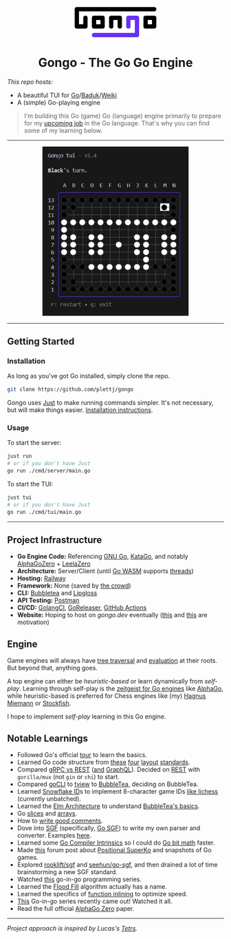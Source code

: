 <div align="center"><img width="190px" src="_files/art/gongo-rounded.png" /></div>
<div align="center" style="text-align: center; width: 100%">
<h1>Gongo - The Go Go Engine</h1>
</div>

_This repo hosts:_

- A beautiful TUI for [Go](<https://en.wikipedia.org/wiki/Go_(game)>)/[Baduk](https://www.reddit.com/r/baduk/)/[Weiki](https://www.cs.cmu.edu/~wjh/go/rules/Chinese.html)
- A (simple) Go-playing engine

> I'm building this Go (game) Go (language) engine primarily to prepare for my [upcoming job](https://www.maximahq.com/) in the Go language. That's why you can find some of my learning below.

---

<div align="center">
  <img width="340px" src="_files/gallery/tui-1.4.png" alt="Gongo tui v1.4 13x13 showcase">
</div>

---

## Getting Started

### Installation

As long as you've got Go installed, simply clone the repo.

```sh
git clone https://github.com/plettj/gongo
```

Gongo uses [Just](https://github.com/casey/just) to make running commands simpler. It's not necessary, but will make things easier. [Installation instructions](https://github.com/casey/just?tab=readme-ov-file#installation).

### Usage

To start the server:

```sh
just run
# or if you don't have Just
go run ./cmd/server/main.go
```

To start the TUI:

```sh
just tui
# or if you don't have Just
go run ./cmd/tui/main.go
```

---

## Project Infrastructure

- **Go Engine Code:** Referencing [GNU Go](https://www.gnu.org/software/gnugo/gnugo_4.html#SEC39), [KataGo](https://github.com/lightvector/KataGo/blob/master/cpp/README.md), and notably [AlphaGoZero](https://discovery.ucl.ac.uk/id/eprint/10045895/1/agz_unformatted_nature.pdf) + [LeelaZero](https://github.com/leela-zero)
- **Architecture:** Server/Client (until [Go WASM](https://github.com/golang/go/issues/28631) supports [threads](https://caniuse.com/wasm-threads))
- **Hosting:** [Railway](https://railway.app/)
- **Framework:** None (saved by [the crowd](https://www.reddit.com/r/golang/comments/q3r8qo/do_you_guys_use_frameworks_with_go_for_backend/))
- **CLI:** [Bubbletea](https://github.com/charmbracelet/bubbletea) and [Lipgloss](https://github.com/charmbracelet/lipgloss)
- **API Testing:** [Postman](https://www.postman.com/)
- **CI/CD:** [GolangCI](https://golangci-lint.run/), [GoReleaser](https://goreleaser.com/), [GitHub Actions](https://github.com/features/actions)
- **Website:** Hoping to host on _gongo.dev_ eventually ([this](https://www.reddit.com/r/baduk/comments/18cnmvj/awfull_experience_with_learning_go/) and [this](https://forums.online-go.com/t/getting-started-on-ogs/53947/7) are motivation)

## Engine

Game engines will always have [tree traversal](https://en.wikipedia.org/wiki/Tree_traversal) and [evaluation](https://www.chessprogramming.org/Evaluation) at their roots. But beyond that, anything goes.

A top engine can either be _heuristic-based_ or learn dynamically from _self-play_. Learning through self-play is the [zeitgeist for Go engines](https://en.wikipedia.org/wiki/AlphaGo#History) like [AlphaGo](https://www.nature.com/articles/nature24270.epdf?author_access_token=VJXbVjaSHxFoctQQ4p2k4tRgN0jAjWel9jnR3ZoTv0PVW4gB86EEpGqTRDtpIz-2rmo8-KG06gqVobU5NSCFeHILHcVFUeMsbvwS-lxjqQGg98faovwjxeTUgZAUMnRQ), while heuristic-based is preferred for Chess engines like (my) [Hagnus Miemann](https://github.com/plettj/hagnusmiemann) or [Stockfish](https://github.com/official-stockfish/Stockfish).

I hope to implement _self-play_ learning in this Go engine.

## Notable Learnings

- Followed Go's official [tour](https://go.dev/tour/list) to learn the basics.
- Learned Go code structure from [these](https://go.dev/doc/modules/layout#server-project) [four](https://developer20.com/how-to-structure-go-code/) [layout](https://skife.org/golang/2013/03/24/go_dev_env.html) [standards](https://github.com/golang-standards/project-layout).
- Compared [gRPC vs REST](https://blog.postman.com/grpc-vs-rest/) ([and](https://blog.postman.com/grpc-vs-graphql/) [GraphQL](https://blog.postman.com/graphql-vs-rest/)). Decided on [REST](https://dev.to/envitab/how-to-build-an-api-using-go-ffk) with `gorilla/mux` (not `gin` or `chi`) to start.
- Compared [goCLI](https://github.com/urfave/cli) to [tview](https://github.com/rivo/tview) to [BubbleTea](https://github.com/charmbracelet/bubbletea), deciding on BubbleTea.
- Learned [Snowflake ID](https://en.wikipedia.org/wiki/Snowflake_ID)s to implement 8-character game IDs [like lichess](https://github.com/lichess-org/lila/blob/master/modules/game/src/main/IdGenerator.scala) (currently unbatched).
- Learned the [Elm Architecture](https://guide.elm-lang.org/architecture/) to understand [BubbleTea's basics](https://github.com/charmbracelet/bubbletea/tree/master/tutorials/basics).
- Go [slices](https://go.dev/blog/slices-intro) and [arrays](https://gobyexample.com/arrays).
- How to [write good comments](https://www.digitalocean.com/community/tutorials/how-to-write-comments-in-go).
- Dove into [SGF](https://red-bean.com/sgf/index.html) (specifically, [Go SGF](https://red-bean.com/sgf/go.html)) to write my own parser and converter. Examples [here](https://red-bean.com/sgf/examples/).
- Learned some [Go Compiler Intrinsics](https://dave.cheney.net/2019/08/20/go-compiler-intrinsics) so I could do [Go bit math](https://pkg.go.dev/math/bits) faster.
- Made [this](https://forums.online-go.com/t/is-there-ever-more-than-1-move-that-violates-positional-superko/53724) forum post about [Positional SuperKo](https://senseis.xmp.net/?PositionalVsSituationalSuperko#toc1) and snapshots of Go games.
- Explored [rooklift/sgf](https://pkg.go.dev/github.com/rooklift/sgf) and [seehun/go-sgf](https://pkg.go.dev/seehuhn.de/go/sgf), and then drained a lot of time brainstorming a new SGF standard.
- Watched [this](https://www.youtube.com/watch?v=x_nCOEMvmJI&list=PLmN0neTso3JzkiYiDcLzpKaIDNoEQwAUI) go-in-go programming series.
- Learned the [Flood Fill](https://en.wikipedia.org/wiki/Flood_fill) algorithm actually has a name.
- Learned the specifics of [function inlining](https://go.dev/wiki/CompilerOptimizations?utm_source=chatgpt.com#function-inlining) to optimize speed.
- [This](https://www.youtube.com/watch?v=x_nCOEMvmJI&list=PLmN0neTso3JzkiYiDcLzpKaIDNoEQwAUI&index=1&t=0s) Go-in-go series recently came out! Watched it all.
- Read the full official [AlphaGo Zero](https://discovery.ucl.ac.uk/id/eprint/10045895/1/agz_unformatted_nature.pdf) paper.

---

_Project approach is inspired by Lucas's [Tetrs](https://github.com/Strophox/tetrs?tab=readme-ov-file)._
